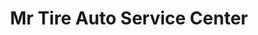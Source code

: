 ---
title: "Mr Tire Auto Service Center"
url: /fredericksburg/mr-tire-auto-service-center/
shop: car repair
---